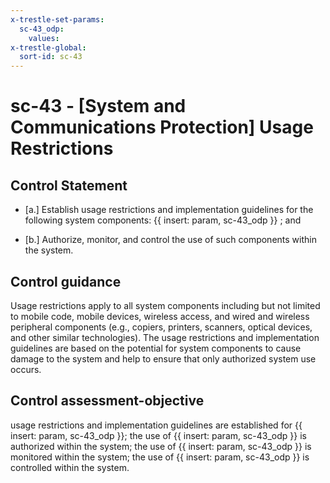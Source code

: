 ```yaml
---
x-trestle-set-params:
  sc-43_odp:
    values:
x-trestle-global:
  sort-id: sc-43
---
```


# sc-43 - \[System and Communications Protection\] Usage Restrictions

## Control Statement

- \[a.\] Establish usage restrictions and implementation guidelines for the following system components: {{ insert: param, sc-43_odp }} ; and

- \[b.\] Authorize, monitor, and control the use of such components within the system.

## Control guidance

Usage restrictions apply to all system components including but not limited to mobile code, mobile devices, wireless access, and wired and wireless peripheral components (e.g., copiers, printers, scanners, optical devices, and other similar technologies). The usage restrictions and implementation guidelines are based on the potential for system components to cause damage to the system and help to ensure that only authorized system use occurs.

## Control assessment-objective

usage restrictions and implementation guidelines are established for {{ insert: param, sc-43_odp }};
the use of {{ insert: param, sc-43_odp }} is authorized within the system;
the use of {{ insert: param, sc-43_odp }} is monitored within the system;
the use of {{ insert: param, sc-43_odp }} is controlled within the system.
